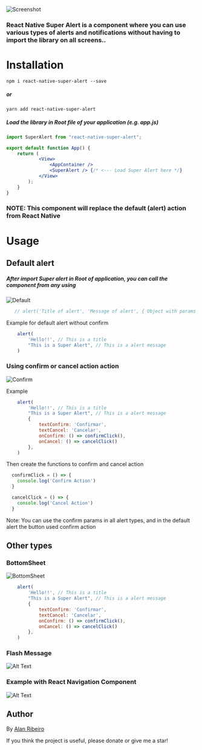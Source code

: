 ![Screenshot](https://i.imgur.com/LGauwG0.png)

### React Native Super Alert is a component where you can use various types of alerts and notifications without having to import the library on all screens..

# Installation
```
npm i react-native-super-alert --save
```
##### or
```
yarn add react-native-super-alert
```
##### Load the library in Root file of your application (e.g. app.js)

```jsx
import SuperAlert from "react-native-super-alert";

export default function App() {
    return (
            <View>
                <AppContainer /> 
                <SuperAlert /> {/* <--- Load Super Alert here */}
            </View>
        );
    }
}
```
### NOTE: This component will replace the default (alert) action from React Native

# Usage

## Default alert

##### After import Super alert in Root of application, you can call the component from any using

![Default](https://media.giphy.com/media/FVO46g4nlC5Ys9RtFt/giphy.gif)

```jsx
   // alert('Title of alert', 'Message of alert', { Object with params (Confirm action and other types change)  })
```
Example for default alert without confirm

```jsx
    alert(
        'Hello!!', // This is a title
        "This is a Super Alert", // This is a alert message
    )
```

### Using confirm or cancel action action

![Confirm](https://media.giphy.com/media/5oiZMAB2XG4Mqm8vxc/giphy.gif)

Example
```jsx
    alert(
        'Hello!!', // This is a title
        "This is a Super Alert", // This is a alert message
        {
            textConfirm: 'Confirmar',
            textCancel: 'Cancelar',
            onConfirm: () => confirmClick(),
            onCancel: () => cancelClick()
        },
    )
```
Then create the functions to confirm and cancel action

```jsx
  confirmClick = () => {
    console.log('Confirm Action')
  }

  cancelClick = () => {
    console.log('Cancel Action')
  }
```
Note: You can use the confirm params in all alert types, and in the default alert the button used confirm action

## Other types

### BottomSheet

![BottomSheet](https://media.giphy.com/media/GevNv6PgKnxeFqM1Ai/giphy.gif)

```jsx
    alert(
        'Hello!!', // This is a title
        "This is a Super Alert", // This is a alert message
        {
            textConfirm: 'Confirmar',
            textCancel: 'Cancelar',
            onConfirm: () => confirmClick(),
            onCancel: () => cancelClick()
        },
    )
```

### Flash Message

![Alt Text](https://media.giphy.com/media/LoLCAkNZ23waSThMLq/giphy.gif  )

### Example with React Navigation Component

![Alt Text](https://media.giphy.com/media/kWLj0yJfFLOPWM4vqe/giphy.gif)

## Author
By [Alan Ribeiro](https://github.com/zapcriativo "Alan Ribeiro")

If you think the project is useful, please donate or give me a star!
